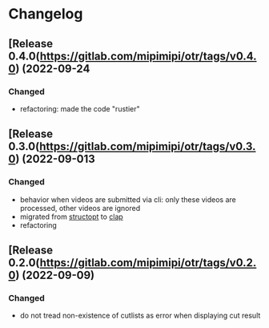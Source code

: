# Changelog

## [Release 0.4.0(https://gitlab.com/mipimipi/otr/tags/v0.4.0) (2022-09-24

### Changed

* refactoring: made the code "rustier"

## [Release 0.3.0(https://gitlab.com/mipimipi/otr/tags/v0.3.0) (2022-09-013

### Changed

* behavior when videos are submitted via cli: only these videos are processed, other videos are ignored
* migrated from [structopt](https://github.com/TeXitoi/structopt) to [clap](https://docs.rs/clap/latest/clap/)
* refactoring

## [Release 0.2.0(https://gitlab.com/mipimipi/otr/tags/v0.2.0) (2022-09-09)

### Changed

* do not tread non-existence of cutlists as error when displaying cut result

